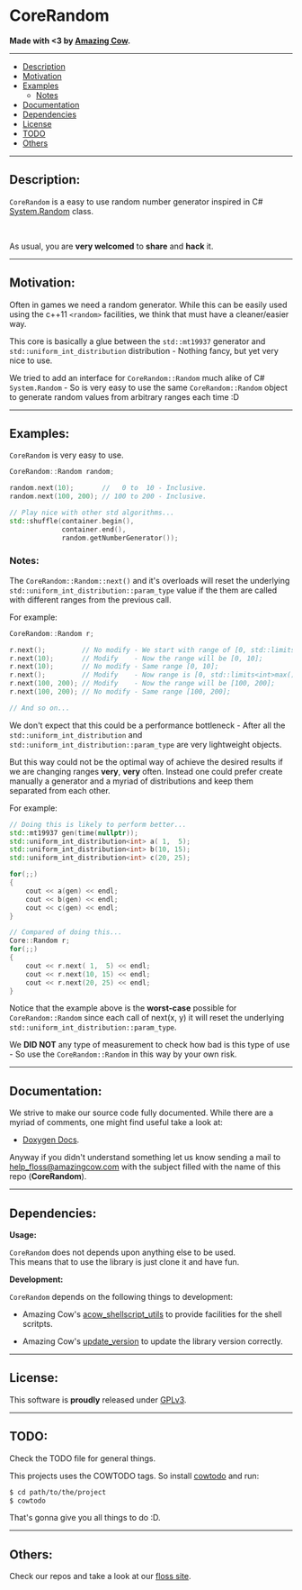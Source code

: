 # CoreRandom

**Made with <3 by [Amazing Cow](http://www.amazingcow.com).**


<!-- ----------------------------------------------------------------------- -->
<!-- Contents                                                                -->
--------------------------------------------------------------------------------
* [Description](#description)
* [Motivation](#motivation)
* [Examples](#examples)
    * [Notes](#notes)
* [Documentation](#documentation)
* [Dependencies](#dependencies)
* [License](#license)
* [TODO](#todo)
* [Others](#others)


<!-- ----------------------------------------------------------------------- -->
<!-- Description                                                             -->
--------------------------------------------------------------------------------
## Description:

```CoreRandom``` is a easy to use random number generator inspired in C#
[System.Random](https://msdn.microsoft.com/en-us/library/system.random(v=vs.110).aspx)
class.

<br>

As usual, you are **very welcomed** to **share** and **hack** it.



<!-- ----------------------------------------------------------------------- -->
<!-- Motivation                                                              -->
--------------------------------------------------------------------------------
## Motivation:

Often in games we need a random generator. While this can be easily used using
the c++11 ```<random>``` facilities, we think that must have a cleaner/easier way.

This core is basically a glue between the ```std::mt19937``` generator and
```std::uniform_int_distribution``` distribution - Nothing fancy, but yet
very nice to use.

We tried to add an interface for ```CoreRandom::Random``` much alike of C#
```System.Random``` - So is very easy to use the same ```CoreRandom::Random```
object to generate random values from arbitrary ranges each time :D


<!-- ----------------------------------------------------------------------- -->
<!-- Examples                                                                -->
--------------------------------------------------------------------------------
## Examples:

```CoreRandom``` is very easy to use.

```c++
CoreRandom::Random random;

random.next(10);       //   0 to  10 - Inclusive.
random.next(100, 200); // 100 to 200 - Inclusive.

// Play nice with other std algorithms...
std::shuffle(container.begin(),
             container.end(),
             random.getNumberGenerator());
```

<!-- ----------------------------------------------------------------------- -->
<!-- Notes -->
### Notes:

The ```CoreRandom::Random::next()``` and it's overloads will reset the
underlying ```std::uniform_int_distribution::param_type``` value if the them are
called with different ranges from the previous call.

For example:

```c++
CoreRandom::Random r;

r.next();         // No modify - We start with range of [0, std::limits<int>::max()];
r.next(10);       // Modify    - Now the range will be [0, 10];
r.next(10);       // No modify - Same range [0, 10];
r.next();         // Modify    - Now range is [0, std::limits<int>max()];
r.next(100, 200); // Modify    - Now the range will be [100, 200];
r.next(100, 200); // No modify - Same range [100, 200];

// And so on...
```

We don't expect that this could be a performance bottleneck - After all the
```std::uniform_int_distribution``` and ```std::uniform_int_distribution::param_type```
are very lightweight objects.

But this way could not be the optimal way of achieve the desired results if
we are changing ranges **very**, **very** often. Instead one could prefer create
manually a generator and a myriad of distributions and keep them separated from
each other.

For example:

```c++
// Doing this is likely to perform better...
std::mt19937 gen(time(nullptr));
std::uniform_int_distribution<int> a( 1,  5);
std::uniform_int_distribution<int> b(10, 15);
std::uniform_int_distribution<int> c(20, 25);

for(;;)
{
    cout << a(gen) << endl;
    cout << b(gen) << endl;
    cout << c(gen) << endl;
}

// Compared of doing this...
Core::Random r;
for(;;)
{
    cout << r.next( 1,  5) << endl;
    cout << r.next(10, 15) << endl;
    cout << r.next(20, 25) << endl;
}
```

Notice that the example above is the **worst-case** possible for
```CoreRandom::Random``` since each call of next(x, y) it will reset the
underlying ```std::uniform_int_distribution::param_type```.

We **DID NOT** any type of measurement to check how bad is this type of use -
So use the ```CoreRandom::Random``` in this way by your own risk.


<!-- ----------------------------------------------------------------------- -->
<!-- Documentation                                                           -->
--------------------------------------------------------------------------------
## Documentation:

We strive to make our source code fully documented.
While there are a myriad of comments, one might find useful take a look at:

* [Doxygen Docs](http://www.amazingcow.com/projects/CoreRandom/docs/).

Anyway if you didn't understand something let us know sending a mail to
<a href="mailto:help_floss@amazingcow.com?subject=CoreRandom">help_floss@amazingcow.com</a>
with the subject filled with the name of this repo (**CoreRandom**).


<!-- ----------------------------------------------------------------------- -->
<!-- Dependencies                                                            -->
--------------------------------------------------------------------------------
## Dependencies:

**Usage:**

```CoreRandom``` does not depends upon anything else to be used. <br>
This means that to use the library is just clone it and have fun.


**Development:**

```CoreRandom``` depends on the following things to development:

* Amazing Cow's [acow_shellscript_utils](http://github.com/AmazingCow-Libs/acow_shellscript_utils)
to provide facilities for the shell scritpts.

* Amazing Cow's [update_version](http://github.com/AmazingCow-Tools/update_version)
to update the library version correctly.


<!-- ----------------------------------------------------------------------- -->
<!-- License                                                                 -->
--------------------------------------------------------------------------------
## License:

This software is **proudly** released under
[GPLv3](https://www.gnu.org/licenses/gpl-3.0.en.html).



<!-- ----------------------------------------------------------------------- -->
<!-- TODO                                                                    -->
--------------------------------------------------------------------------------
## TODO:

Check the TODO file for general things.

This projects uses the COWTODO tags.
So install [cowtodo](http://www.github.com/AmazingCow-Tools/COWTODO) and run:

``` bash
$ cd path/to/the/project
$ cowtodo
```

That's gonna give you all things to do :D.


<!-- ----------------------------------------------------------------------- -->
<!-- Others                                                                  -->
--------------------------------------------------------------------------------
## Others:

Check our repos and take a look at our [floss site](http://floss.amazingcow.com).
